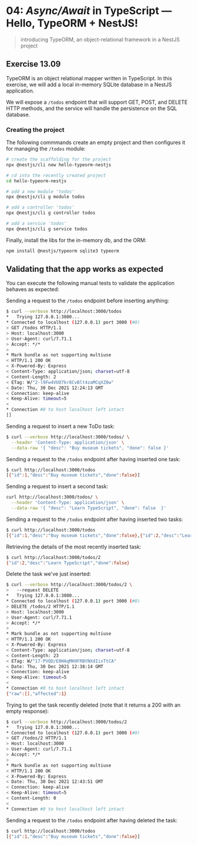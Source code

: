 # 04: *Async/Await* in TypeScript &mdash; Hello, TypeORM + NestJS!
> introducing TypeORM, an object-relational framework in a NestJS project

## Exercise 13.09

TypeORM is an object relational mapper written in TypeScript. In this exercise, we will add a local in-memory SQLite database in a NestJS application.

We will expose a `/todos` endpoint that will support GET, POST, and DELETE HTTP methods, and the service will handle the persistence on the SQL database.

### Creating the project

The following commmands create an empty project and then configures it for managing the `/todos` module:

```bash
# create the scaffolding for the project
npx @nestjs/cli new hello-typeorm-nestjs

# cd into the recently created project
cd hello-typeorm-nestjs

# add a new module 'todos'
npx @nestjs/cli g module todos

# add a controller 'todos'
npx @nestjs/cli g controller todos

# add a service 'todos'
npx @nestjs/cli g service todos
```

Finally, install the libs for the in-memory db, and the ORM:

```bash
npm install @nestjs/typeorm sqlite3 typeorm
```

## Validating that the app works as expected

You can execute the following manual tests to validate the application behaves as expected:


Sending a request to the `/todos` endpoint before inserting anything:
```bash
$ curl --verbose http://localhost:3000/todos
*   Trying 127.0.0.1:3000...
* Connected to localhost (127.0.0.1) port 3000 (#0)
> GET /todos HTTP/1.1
> Host: localhost:3000
> User-Agent: curl/7.71.1
> Accept: */*
>
* Mark bundle as not supporting multiuse
< HTTP/1.1 200 OK
< X-Powered-By: Express
< Content-Type: application/json; charset=utf-8
< Content-Length: 2
< ETag: W/"2-l9Fw4VUO7kr8CvBlt4zaMCqXZ0w"
< Date: Thu, 30 Dec 2021 12:24:13 GMT
< Connection: keep-alive
< Keep-Alive: timeout=5
<
* Connection #0 to host localhost left intact
[]
```

Sending a request to insert a new ToDo task:
```bash
$ curl --verbose http://localhost:3000/todos/ \
  --header 'Content-Type: application/json' \
  --data-raw '{ "desc": "Buy museum tickets", "done": false }'
```

Sending a request to the `/todos` endpoint after having inserted one task:

```bash
$ curl http://localhost:3000/todos
[{"id":1,"desc":"Buy museum tickets","done":false}]
```

Sending a request to insert a second task:
```bash
curl http://localhost:3000/todos/ \
  --header 'Content-Type: application/json' \
  --data-raw '{ "desc": "Learn TypeScript", "done": false  }'
```

Sending a request to the `/todos` endpoint after having inserted two tasks:
```bash
$ curl http://localhost:3000/todos
[{"id":1,"desc":"Buy museum tickets","done":false},{"id":2,"desc":"Learn TypeScript","done":false}]
```

Retrieving the details of the most recently inserted task:
```bash
$ curl http://localhost:3000/todos/2
{"id":2,"desc":"Learn TypeScript","done":false}
```

Delete the task we've just inserted:
```bash
$ curl --verbose http://localhost:3000/todos/2 \
>   --request DELETE
*   Trying 127.0.0.1:3000...
* Connected to localhost (127.0.0.1) port 3000 (#0)
> DELETE /todos/2 HTTP/1.1
> Host: localhost:3000
> User-Agent: curl/7.71.1
> Accept: */*
>
* Mark bundle as not supporting multiuse
< HTTP/1.1 200 OK
< X-Powered-By: Express
< Content-Type: application/json; charset=utf-8
< Content-Length: 23
< ETag: W/"17-PVQD/E0HAqMH9FRBYNXdIixTtCA"
< Date: Thu, 30 Dec 2021 12:38:14 GMT
< Connection: keep-alive
< Keep-Alive: timeout=5
<
* Connection #0 to host localhost left intact
{"raw":[],"affected":1}
```

Trying to get the task recently deleted (note that it returns a 200 with an empty response):

```bash
$ curl --verbose http://localhost:3000/todos/2
*   Trying 127.0.0.1:3000...
* Connected to localhost (127.0.0.1) port 3000 (#0)
> GET /todos/2 HTTP/1.1
> Host: localhost:3000
> User-Agent: curl/7.71.1
> Accept: */*
>
* Mark bundle as not supporting multiuse
< HTTP/1.1 200 OK
< X-Powered-By: Express
< Date: Thu, 30 Dec 2021 12:43:51 GMT
< Connection: keep-alive
< Keep-Alive: timeout=5
< Content-Length: 0
<
* Connection #0 to host localhost left intact

```

Sending a request to the `/todos` endpoint after having deleted the task:
```bash
$ curl http://localhost:3000/todos
[{"id":1,"desc":"Buy museum tickets","done":false}]
```

